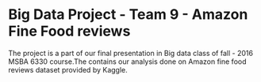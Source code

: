 # Big Data Project - Team 9 - Amazon Fine Food reviews

The project is a part of our final presentation in Big data class of fall - 2016 MSBA 6330 course.The contains our analysis done on Amazon fine food reviews dataset provided by Kaggle. 
